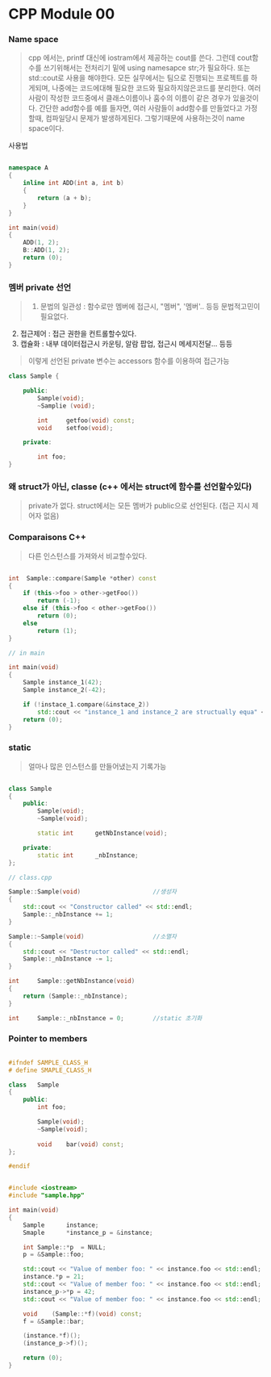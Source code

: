 # CPP Module 00

### Name space
> cpp 에서는, printf 대신에 iostram에서 제공하는 cout를 쓴다. 그런데 cout함수를 쓰기위해서는
전처리기 밑에 using namesapce str;가 필요하다. 또는 std::cout로 사용을 해야한다.
모든 실무에서는 팀으로 진행되는 프로젝트를 하게되며, 나중에는 코드에대해 필요한 코드와 필요하지않은코드를 분리한다.
여러 사람이 작성한 코드중에서 클래스이름이나 훔수의 이름이 같은 경우가 있을것이다. 간단한 add함수를 예를 들자면,
여러 사람들이 add함수를 만들었다고 가정할때, 컴파일당시 문제가 발생하게된다. 그렇기때문에 사용하는것이 name space이다.

사용법

```cpp

namespace A
{
	inline int ADD(int a, int b)
	{
		return (a + b);
	}
}

int	main(void)
{
	ADD(1, 2);
	B::ADD(1, 2);
	return (0);
}

```

### 멤버 private 선언
> 1. 문법의 일관성 : 함수로만 멤버에 접근시, "멤버", '멤버'.. 등등 문법적고민이 필요없다.
2. 접근제어 : 접근 권한을 컨트롤할수있다.
3. 캡슐화 : 내부 데이터접근시 카운팅, 알람 팝업, 접근시 메세지전달... 등등
> 이렇게 선언된 private 변수는 accessors 함수를 이용하여 접근가능
``` cpp
class Sample {

	public:
		Sample(void);
		~Samplie (void);

		int		getfoo(void) const;
		void	setfoo(void);

	private:

		int	foo;
}
```

### 왜 struct가 아닌, classe (c++ 에서는 struct에 함수를 선언할수있다)
> private가 없다. struct에서는 모든 멤버가 public으로 선언된다. (접근 지시 제어자 없음)

### Comparaisons C++
> 다른 인스턴스를 가져와서 비교할수있다.
``` cpp

int	 Sample::compare(Sample *other) const
{
	if (this->foo > other->getFoo())
		return (-1);
	else if (this->foo < other->getFoo())
		return (0);
	else
		return (1);
}

// in main

int	main(void)
{
	Sample instance_1(42);
	Sample instance_2(-42);

	if (!instace_1.compare(&instace_2))
		std::cout << "instance_1 and instance_2 are structually equa" << std::endl;
	return (0);
}
```

### static
> 얼마나 많은 인스턴스를 만들어냈는지 기록가능

``` cpp

class Sample
{
	public:
		Sample(void);
		~Sample(void);

		static int		getNbInstance(void);

	private:
		static int		_nbInstance;
};

// class.cpp

Sample::Sample(void)					//생성자
{
	std::cout << "Constructor called" << std::endl;
	Sample::_nbInstance += 1;
}

Sample::~Sample(void)					//소멸자
{
	std::cout << "Destructor called" << std::endl;
	Sample::_nbInstance -= 1;
}

int		Sample::getNbInstance(void)
{
	return (Sample::_nbInstance);
}

int		Sample::_nbInstance = 0;		//static 초기화

```

### Pointer to members

``` cpp::sample.hpp

#ifndef	SAMPLE_CLASS_H
# define SMAPLE_CLASS_H

class	Sample
{
	public:
		int	foo;

		Sample(void);
		~Sample(void);
		
		void	bar(void) const;
};

#endif


#include <iostream>
#include "sample.hpp"

int	main(void)
{
	Sample		instance;
	Smaple		*instance_p = &instance;

	int	Sample::*p	= NULL;
	p = &Sample::foo;

	std::cout << "Value of member foo: " << instance.foo << std::endl;		//value of member foo: 0
	instance.*p = 21;
	std::cout << "Value of member foo: " << instance.foo << std::endl;		//value of member foo: 21
	instance_p->*p = 42;
	std::cout << "Value of member foo: " << instance.foo << std::endl;		//value of member foo: 42

	void	(Sample::*f)(void) const;
	f = &Sample::bar;

	(instance.*f)();														// member function bar called
	(instance_p->f)();														// member function bar called

	return (0);
}

```

